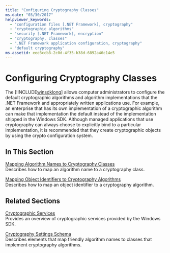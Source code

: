 ```yaml
---
title: "Configuring Cryptography Classes"
ms.date: "03/30/2017"
helpviewer_keywords: 
  - "configuration files [.NET Framework], cryptography"
  - "cryptographic algorithms"
  - "security [.NET Framework], encryption"
  - "cryptography, classes"
  - ".NET Framework application configuration, cryptography"
  - "default cryptography"
ms.assetid: eee3ccb8-2c0d-4f35-b38d-6892a46c14e5
---
```

# Configuring Cryptography Classes
The [!INCLUDE[winsdklong](../../../includes/winsdklong-md.md)] allows computer administrators to configure the default cryptographic algorithms and algorithm implementations that the .NET Framework and appropriately written applications use.  For example, an enterprise that has its own implementation of a cryptographic algorithm can make that implementation the default instead of the implementation shipped in the Windows SDK. Although managed applications that use cryptography can always choose to explicitly bind to a particular implementation, it is recommended that they create cryptographic objects by using the crypto configuration system.  
  
## In This Section  
 [Mapping Algorithm Names to Cryptography Classes](../../../docs/framework/configure-apps/map-algorithm-names-to-cryptography-classes.md)  
 Describes how to map an algorithm name to a cryptography class.  
  
 [Mapping Object Identifiers to Cryptography Algorithms](../../../docs/framework/configure-apps/map-object-identifiers-to-cryptography-algorithms.md)  
 Describes how to map an object identifier to a cryptography algorithm.  
  
## Related Sections  
 [Cryptographic Services](../../../docs/standard/security/cryptographic-services.md)  
 Provides an overview of cryptographic services provided by the Windows SDK.  
  
 [Cryptography Settings Schema](../../../docs/framework/configure-apps/file-schema/cryptography/index.md)  
 Describes elements that map friendly algorithm names to classes that implement cryptography algorithms.
